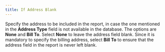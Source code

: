 ```yaml
---
title: If Address Blank
---
```



Specify the address to be included in the report, in case the one mentioned  in the **Address Type** field is not  available in the database. The options are **None** and **Bill To**. Select **None** to leave the address field blank.  Since it is mandatory to specify the billing address, select **Bill 
 To** to  ensure that the address field in the report is never left blank.
